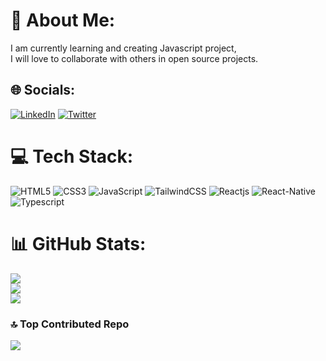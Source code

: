 # 💫 About Me:
I am currently learning and creating Javascript project, <br>I will love to collaborate with others in open source projects.


## 🌐 Socials:
[![LinkedIn](https://img.shields.io/badge/LinkedIn-red.svg?logo=linkedin&logoColor=white)](https://linkedin.com/in//motunrayoAdeneye )
[![Twitter](https://img.shields.io/badge/Twitter-black.svg?logo=Twitter&logoColor=white)](https://twitter.com/motunadeneye) 


# 💻 Tech Stack:
![HTML5](https://img.shields.io/badge/html5-white.svg?style=for-the-badge&logo=html5&logoColor=black)
![CSS3](https://img.shields.io/badge/css3-blue.svg?style=for-the-badge&logo=css3&logoColor=white)
![JavaScript](https://img.shields.io/badge/javascript-lemon.svg?style=for-the-badge&logo=javascript&logoColor=white)
![TailwindCSS](https://img.shields.io/badge/tailwindcss-red.svg?style=for-the-badge&logo=tailwind-css&logoColor=white)
![Reactjs](https://img.shields.io/badge/react-purple.svg?style=for-the-badge&logo=react&logoColor=white)
![React-Native](https://img.shields.io/badge/reactnative-orange.svg?style=for-the-badge&logo=react-native&logoColor=white)
![Typescript](https://img.shields.io/badge/typescript-yellow.svg?style=for-the-badge&logo=typescript&logoColor=white)

# 📊 GitHub Stats:
![](https://github-readme-stats.vercel.app/api?username=motuncoded&theme=dark&hide_border=false&include_all_commits=false&count_private=false)<br/>
![](https://github-readme-streak-stats.herokuapp.com/?user=motuncoded&theme=dark&hide_border=false)<br/>
![](https://github-readme-stats.vercel.app/api/top-langs/?username=motuncoded&theme=dark&hide_border=false&include_all_commits=false&count_private=false&layout=compact)



### 🔝 Top Contributed Repo
![](https://github-contributor-stats.vercel.app/api?username=motuncoded&limit=5&theme=dark&combine_all_yearly_contributions=true)




<!-- Proudly created with GPRM ( https://gprm.itsvg.in ) -->
